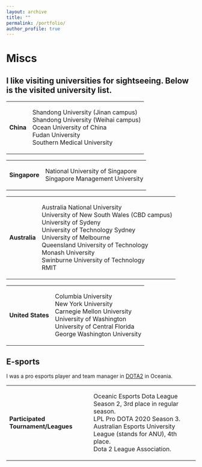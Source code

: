 ```yaml
---
layout: archive
title: ""
permalink: /portfolio/
author_profile: true
---
```


<style>
table.imgtable, table.imgtable td{
  /* height: auto; */
  /* text-align: left; */
}

</style>

# <i class="fa fa-fw fa-copy"></i> Miscs

## I like visiting universities for sightseeing. Below is the visited university list. 

<table class='imgtable'>
  <tr>
    <td>
      <b> China </b>
    </td>
    <td align="left">
      <p>
        Shandong University (Jinan campus) <br>
        Shandong University (Weihai campus) <br>
        Ocean University of China <br>
        Fudan University <br>
        Southern Medical University <br>
      </p>
    </td>
  </tr>
</table>

<table class='imgtable'>
  <tr>
    <td>
      <b> Singapore </b>
    </td>
    <td align="left">
      <p>
        National University of Singapore <br>
        Singapore Management University <br>
      </p>
    </td>
  </tr>
</table>

<table class='imgtable'>
  <tr>
    <td>
      <b> Australia </b>
    </td>
    <td align="left">
      <p>
        Australia National University <br>
        University of New South Wales (CBD campus) <br>
        University of Sydeny <br>
        University of Technology Sydney <br>
        University of Melbourne <br>
        Queensland University of Technology <br>
        Monash University <br>
        Swinburne University of Technology <br>
        RMIT <br>
      </p>
    </td>
  </tr>

<table class='imgtable'>
  <tr>
    <td>
      <b> United States </b>
    </td>
    <td align="left">
      <p>
        Columbia University <br>
        New York University <br>
        Carnegie Mellon University <br>
        University of Washington <br>
        University of Central Florida <br>
        George Washington University <br>
      </p>
    </td>
  </tr>
</table>



## E-sports

I was a pro esports player and team manager in [DOTA2](https://www.dota2.com/home) in Oceania.  

<table class='imgtable'>
  <tr>
    <td>
      <b> Participated Tournament/Leagues </b>
    </td>
    <td align="left">
      <p>
        Oceanic Esports Dota League Season 2, 3rd place in regular season.<br>
        LPL Pro DOTA 2020 Season 3. <br>
        Australian Esports University League (stands for ANU), 4th place. <br>
        Dota 2 League Association. <br>
      </p>
    </td>
  </tr>
</table>
